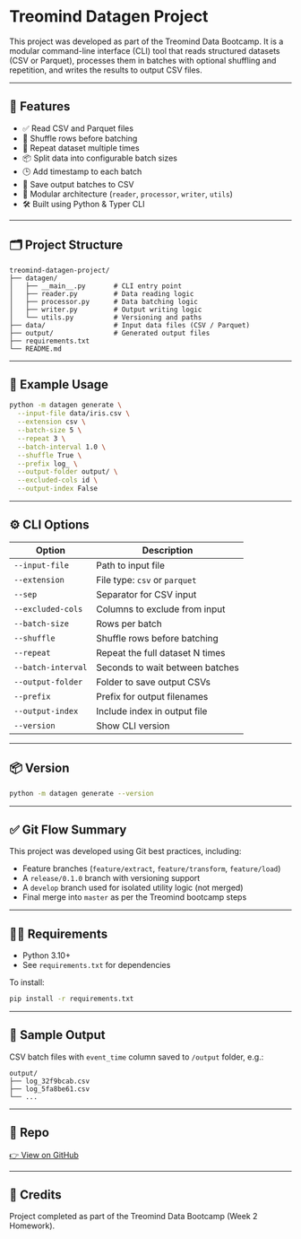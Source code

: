 # Treomind Datagen Project

This project was developed as part of the Treomind Data Bootcamp. It is a modular command-line interface (CLI) tool that reads structured datasets (CSV or Parquet), processes them in batches with optional shuffling and repetition, and writes the results to output CSV files.

---

## 🚀 Features

- ✅ Read CSV and Parquet files
- 🔀 Shuffle rows before batching
- 🔁 Repeat dataset multiple times
- 📦 Split data into configurable batch sizes
- 🕒 Add timestamp to each batch
- 💾 Save output batches to CSV
- 🧩 Modular architecture (`reader`, `processor`, `writer`, `utils`)
- 🛠️ Built using Python & Typer CLI

---

## 🗂️ Project Structure

```
treomind-datagen-project/
├── datagen/
│   ├── __main__.py       # CLI entry point
│   ├── reader.py         # Data reading logic
│   ├── processor.py      # Data batching logic
│   ├── writer.py         # Output writing logic
│   └── utils.py          # Versioning and paths
├── data/                 # Input data files (CSV / Parquet)
├── output/               # Generated output files
├── requirements.txt
└── README.md
```

---

## 🧪 Example Usage

```bash
python -m datagen generate \
  --input-file data/iris.csv \
  --extension csv \
  --batch-size 5 \
  --repeat 3 \
  --batch-interval 1.0 \
  --shuffle True \
  --prefix log_ \
  --output-folder output/ \
  --excluded-cols id \
  --output-index False
```

---

## ⚙️ CLI Options

| Option               | Description                                     |
|----------------------|-------------------------------------------------|
| `--input-file`       | Path to input file                              |
| `--extension`        | File type: `csv` or `parquet`                   |
| `--sep`              | Separator for CSV input                         |
| `--excluded-cols`    | Columns to exclude from input                   |
| `--batch-size`       | Rows per batch                                  |
| `--shuffle`          | Shuffle rows before batching                    |
| `--repeat`           | Repeat the full dataset N times                 |
| `--batch-interval`   | Seconds to wait between batches                 |
| `--output-folder`    | Folder to save output CSVs                      |
| `--prefix`           | Prefix for output filenames                     |
| `--output-index`     | Include index in output file                    |
| `--version`          | Show CLI version                                |

---

## 📦 Version

```bash
python -m datagen generate --version
```

---

## ✅ Git Flow Summary

This project was developed using Git best practices, including:
- Feature branches (`feature/extract`, `feature/transform`, `feature/load`)
- A `release/0.1.0` branch with versioning support
- A `develop` branch used for isolated utility logic (not merged)
- Final merge into `master` as per the Treomind bootcamp steps

---

## 🧑‍💻 Requirements

- Python 3.10+
- See `requirements.txt` for dependencies

To install:

```bash
pip install -r requirements.txt
```

---

## 📁 Sample Output

CSV batch files with `event_time` column saved to `/output` folder, e.g.:

```
output/
├── log_32f9bcab.csv
├── log_5fa8be61.csv
└── ...
```

---

## 🔗 Repo

[👉 View on GitHub](https://github.com/mertokten/treomind-datagen-project)

---

## 🙌 Credits

Project completed as part of the Treomind Data Bootcamp (Week 2 Homework).
